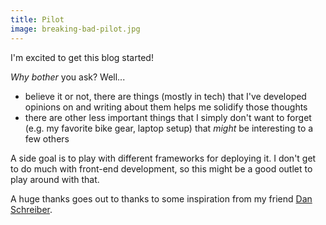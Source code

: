 ```yaml
---
title: Pilot
image: breaking-bad-pilot.jpg
---
```


I'm excited to get this blog started!

*Why bother* you ask?  Well...

*  believe it or not, there are things (mostly in tech) that I've developed opinions on and writing about them helps me solidify those thoughts
*  there are other less important things that I simply don't want to forget (e.g. my favorite bike gear, laptop setup) that *might* be interesting to a few others

A side goal is to play with different frameworks for deploying it.  I don't get to do much with front-end development, so this might be a good outlet to play around with that.

A huge thanks goes out to thanks to some inspiration from my friend [Dan Schreiber](http://www.dan-schreiber.com/).
